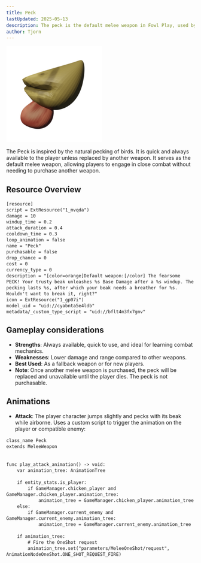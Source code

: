 ```yaml
---
title: Peck
lastUpdated: 2025-05-13
description: The peck is the default melee weapon in Fowl Play, used by the player.
author: Tjorn
---
```


![Peck Icon](../../../../../../../assets/fowl-play/gameplay/combat/melee-combat/weapons/peck/peck.png)

The Peck is inspired by the natural pecking of birds. It is quick and always available to the player unless replaced by another weapon. It serves as the default melee weapon, allowing players to engage in close combat without needing to purchase another weapon.

## Resource Overview

```gdscript
[resource]
script = ExtResource("1_mvqda")
damage = 10
windup_time = 0.2
attack_duration = 0.4
cooldown_time = 0.3
loop_animation = false
name = "Peck"
purchasable = false
drop_chance = 0
cost = 0
currency_type = 0
description = "[color=orange]Default weapon:[/color] The fearsome PECK! Your trusty beak unleashes %s Base Damage after a %s windup. The pecking lasts %s, after which your beak needs a breather for %s. Wouldn't want to break it, right?"
icon = ExtResource("1_gp07i")
model_uid = "uid://cyabnta5e4ldb"
metadata/_custom_type_script = "uid://bflt4m3fx7gmv"
```

## Gameplay considerations

- **Strengths**: Always available, quick to use, and ideal for learning combat mechanics.
- **Weaknesses**: Lower damage and range compared to other weapons.
- **Best Used**: As a fallback weapon or for new players.
- **Note**: Once another melee weapon is purchased, the peck will be replaced and unavailable until the player dies. The peck is not purchasable.

## Animations

- **Attack**: The player character jumps slightly and pecks with its beak while airborne. Uses a custom script to trigger the animation on the player or compatible enemy:

```gdscript
class_name Peck
extends MeleeWeapon


func play_attack_animation() -> void:
	var animation_tree: AnimationTree

	if entity_stats.is_player:
		if GameManager.chicken_player and GameManager.chicken_player.animation_tree:
			animation_tree = GameManager.chicken_player.animation_tree
	else:
		if GameManager.current_enemy and GameManager.current_enemy.animation_tree:
			animation_tree = GameManager.current_enemy.animation_tree

	if animation_tree:
		# Fire the OneShot request
		animation_tree.set("parameters/MeleeOneShot/request", AnimationNodeOneShot.ONE_SHOT_REQUEST_FIRE)
```
